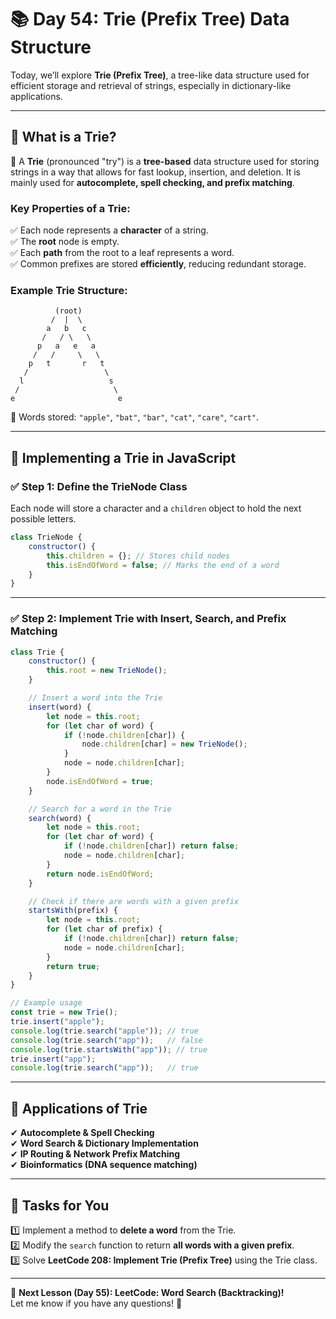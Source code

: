 # **📚 Day 54: Trie (Prefix Tree) Data Structure**  

Today, we’ll explore **Trie (Prefix Tree)**, a tree-like data structure used for efficient storage and retrieval of strings, especially in dictionary-like applications.  

---

## **🔹 What is a Trie?**  

📌 A **Trie** (pronounced "try") is a **tree-based** data structure used for storing strings in a way that allows for fast lookup, insertion, and deletion. It is mainly used for **autocomplete, spell checking, and prefix matching**.

### **Key Properties of a Trie**:
✅ Each node represents a **character** of a string.  
✅ The **root** node is empty.  
✅ Each **path** from the root to a leaf represents a word.  
✅ Common prefixes are stored **efficiently**, reducing redundant storage.  

### **Example Trie Structure**:

```
          (root)
         /  |  \
        a   b   c
       /   / \   \
      p   a   e   a
     /   /     \   \
    p   t       r   t
   /                 \
  l                   s
 /                     \
e                       e
```

📌 Words stored: `"apple"`, `"bat"`, `"bar"`, `"cat"`, `"care"`, `"cart"`.

---

## **🔹 Implementing a Trie in JavaScript**  

### **✅ Step 1: Define the TrieNode Class**  
Each node will store a character and a `children` object to hold the next possible letters.

```js
class TrieNode {
    constructor() {
        this.children = {}; // Stores child nodes
        this.isEndOfWord = false; // Marks the end of a word
    }
}
```

---

### **✅ Step 2: Implement Trie with Insert, Search, and Prefix Matching**  

```js
class Trie {
    constructor() {
        this.root = new TrieNode();
    }

    // Insert a word into the Trie
    insert(word) {
        let node = this.root;
        for (let char of word) {
            if (!node.children[char]) {
                node.children[char] = new TrieNode();
            }
            node = node.children[char];
        }
        node.isEndOfWord = true;
    }

    // Search for a word in the Trie
    search(word) {
        let node = this.root;
        for (let char of word) {
            if (!node.children[char]) return false;
            node = node.children[char];
        }
        return node.isEndOfWord;
    }

    // Check if there are words with a given prefix
    startsWith(prefix) {
        let node = this.root;
        for (let char of prefix) {
            if (!node.children[char]) return false;
            node = node.children[char];
        }
        return true;
    }
}

// Example usage
const trie = new Trie();
trie.insert("apple");
console.log(trie.search("apple")); // true
console.log(trie.search("app"));   // false
console.log(trie.startsWith("app")); // true
trie.insert("app");
console.log(trie.search("app"));   // true
```

---

## **🔹 Applications of Trie**  
✔ **Autocomplete & Spell Checking**  
✔ **Word Search & Dictionary Implementation**  
✔ **IP Routing & Network Prefix Matching**  
✔ **Bioinformatics (DNA sequence matching)**  

---

## **📝 Tasks for You**  
1️⃣ Implement a method to **delete a word** from the Trie.  
2️⃣ Modify the `search` function to return **all words with a given prefix**.  
3️⃣ Solve **LeetCode 208: Implement Trie (Prefix Tree)** using the Trie class.  

---

🎯 **Next Lesson (Day 55): **LeetCode:** Word Search (Backtracking)!**  
Let me know if you have any questions! 🚀